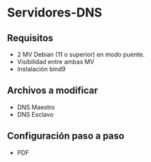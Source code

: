 # Servidores-DNS

## Requisitos

 * 2 MV Debian (11 o superior) en modo puente.
 * Visibilidad entre ambas MV
 * Instalación bind9

 ## Archivos a modificar

 * DNS Maestro
 * DNS Esclavo

 ## Configuración paso a paso

 * PDF
